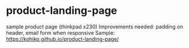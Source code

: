 # product-landing-page
sample product page (thinkpad x230)
Improvements needed: padding on header, email form when responsive
Sample: https://kohiko.github.io/product-landing-page/
